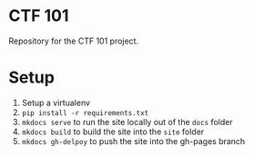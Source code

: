 # CTF 101

Repository for the CTF 101 project.

# Setup

1. Setup a virtualenv
2. `pip install -r requirements.txt`
3. `mkdocs serve` to run the site locally out of the `docs` folder
4. `mkdocs build` to build the site into the `site` folder
5. `mkdocs gh-delpoy` to push the site into the gh-pages branch
